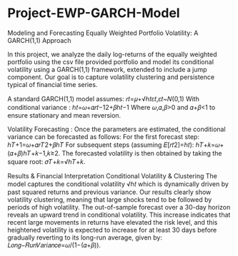 # Project-EWP-GARCH-Model
Modeling and Forecasting Equally Weighted Portfolio Volatility: A GARCH(1,1) Approach

In this project, we analyze the daily log-returns of the equally weighted portfolio using the csv file provided portfolio and model its conditional volatility using a GARCH(1,1) framework, extended to include a jump component. Our goal is to capture volatility clustering and persistence typical of financial time series.

A standard GARCH(1,1) model assumes: 𝑟𝑡=𝜇+√ℎ𝑡𝜀𝑡,𝜀𝑡~𝑁(0,1)
With conditional variance : ℎ𝑡=𝜔+𝛼⁡𝑟𝑡−12+𝛽⁡ℎ𝑡−1
Where 𝜔,𝛼,𝛽>0 and 𝛼+𝛽<1 to ensure stationary and mean reversion.

Volatility Forecasting : Once the parameters are estimated, the conditional variance can be forecasted as follows:
For the first forecast step: ℎ𝑇+1=𝜔+𝛼⁡𝑟𝑇2+𝛽ℎ𝑇
For subsequent steps (assuming 𝐸[𝑟𝑡2]=ℎ𝑡): ℎ𝑇+𝑘=𝜔+(𝛼+𝛽)ℎ𝑇+𝑘−1,𝑘≥2.
The forecasted volatility is then obtained by taking the square root: 𝜎𝑇+𝑘=√ℎ𝑇+𝑘.

Results & Financial Interpretation
Conditional Volatility & Clustering The model captures the conditional volatility √ℎ𝑡 which is dynamically driven by past squared returns and previous variance. Our results clearly show volatility clustering, meaning that large shocks tend to be followed by periods of high volatility. The out-of-sample forecast over a 30-day horizon reveals an upward trend in conditional volatility. This increase indicates that recent large movements in returns have elevated the risk level, and this heightened volatility is expected to increase for at least 30 days before gradually reverting to its long-run average, given by:
𝐿𝑜𝑛𝑔−𝑅𝑢𝑛⁡𝑉𝑎𝑟𝑖𝑎𝑛𝑐𝑒=𝜔/(1−(𝛼+𝛽)).
